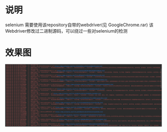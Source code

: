 # 说明
selenium 需要使用该repository自带的webdriver(见 GoogleChrome.rar)
该Webdriver修改过二进制源码，可以绕过一些对selenium的检测
# 效果图

![效果图](效果图.png)

